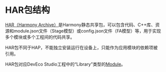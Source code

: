 # HAR包结构


[HAR（Harmony Archive）](https://developer.harmonyos.com/cn/docs/documentation/doc-guides/ohos-development-npm-package-0000001222578434)是Harmony静态共享包，可以包含代码、C++库、资源和module.json文件（Stage模型）或config.json文件（FA模型）等，用于实现多个模块或多个工程间的代码共享。

HAR包不同于HAP，不能独立安装运行在设备上，只能作为应用模块的依赖项被引用。

HAR包对应DevEco Studio工程中的“Library”类型的[Module](https://developer.harmonyos.com/cn/docs/documentation/doc-guides-V3/ohos-adding-deleting-module-0000001218760594-V3)。

